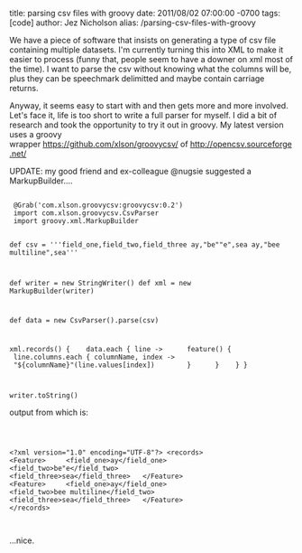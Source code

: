 title: parsing csv files with groovy
date: 2011/08/02 07:00:00 -0700
tags: [code]
author: Jez Nicholson
alias: /parsing-csv-files-with-groovy

<p>We have a piece of software that insists on generating a type of csv file containing multiple datasets. I'm currently turning this into XML to make it easier to process (funny that, people seem to have a downer on xml most of the time). I want to parse the csv without knowing what the columns will be, plus they can be speechmark delimitted and maybe contain carriage returns.</p>
<p>Anyway, it seems easy to start with and then gets more and more involved. Let's face it, life is too short to write a full parser for myself. I did a bit of research and took the opportunity to try it out in groovy. My latest version uses a groovy wrapper&nbsp;<a href="https://github.com/xlson/groovycsv/">https://github.com/xlson/groovycsv/</a>&nbsp;of&nbsp;<a href="http://opencsv.sourceforge.net/">http://opencsv.sourceforge.net/</a></p>
<p>UPDATE: my good friend and ex-colleague @nugsie suggested a MarkupBuilder....</p>
<p><code>
 @Grab('com.xlson.groovycsv:groovycsv:0.2')
 import com.xlson.groovycsv.CsvParser
 import groovy.xml.MarkupBuilder
 
 def csv = '''field_one,field_two,field_three
 ay,"be""e",sea
 ay,"bee
 multiline",sea'''
 
 def writer = new StringWriter()
 def xml = new MarkupBuilder(writer)
 
 def data = new CsvParser().parse(csv)
 
 xml.records() {
&nbsp; &nbsp;data.each { line -&gt;
&nbsp; &nbsp; &nbsp;feature() {
&nbsp; &nbsp; &nbsp; &nbsp;line.columns.each { columnName, index -&gt;
&nbsp; &nbsp; &nbsp; &nbsp; &nbsp;"${columnName}"(line.values[index])
&nbsp; &nbsp; &nbsp; &nbsp;}
&nbsp; &nbsp; &nbsp;}
&nbsp; &nbsp;}
 }
 
 writer.toString()
 </code></p>
<p>output from which is:</p>
<p><code>


&lt;?xml version="1.0" encoding="UTF-8"?&gt;
 &lt;records&gt;
 &nbsp; &lt;Feature&gt;
 &nbsp; &nbsp; &lt;field_one&gt;ay&lt;/field_one&gt;
 &nbsp; &nbsp; &lt;field_two&gt;be"e&lt;/field_two&gt;
 &nbsp; &nbsp; &lt;field_three&gt;sea&lt;/field_three&gt;
 &nbsp; &lt;/Feature&gt;
 &nbsp; &lt;Feature&gt;
 &nbsp; &nbsp; &lt;field_one&gt;ay&lt;/field_one&gt;
 &nbsp; &nbsp; &lt;field_two&gt;bee
 multiline&lt;/field_two&gt;
 &nbsp; &nbsp; &lt;field_three&gt;sea&lt;/field_three&gt;
 &nbsp; &lt;/Feature&gt;
 &lt;/records&gt;


</code></p>
<p>...nice.</p>
<p>&nbsp;</p>
